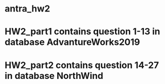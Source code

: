 # antra_hw2
# HW2_part1 contains question 1-13 in database AdvantureWorks2019
# HW2_part2 contains question 14-27 in database NorthWind
